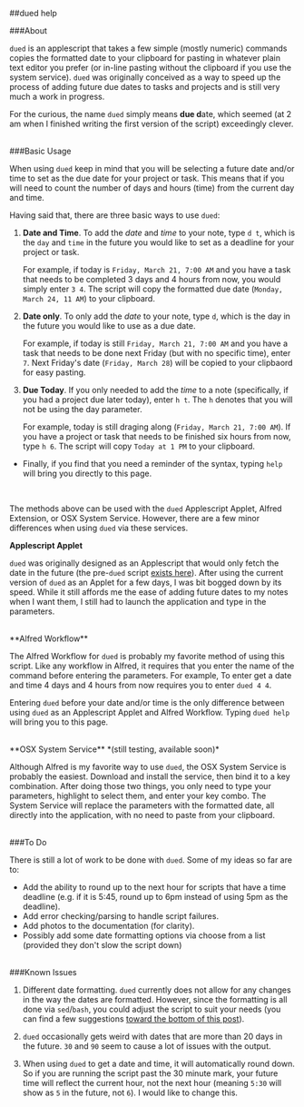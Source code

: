 ##dued help 
  
###About  

`dued` is an applescript that takes a few simple (mostly numeric) commands copies the formatted date to your clipboard for pasting in whatever plain text editor you prefer (or in-line pasting without the clipboard if you use the system service). `dued` was originally conceived as a way to speed up the process of adding future due dates to tasks and projects and is still very much a work in progress. 

For the curious, the name `dued` simply means <b>due d</b>ate, which seemed (at 2 am when I finished writing the first version of the script) exceedingly clever.  
<br>    


###Basic Usage  

When using `dued` keep in mind that you will be selecting a future date and/or time to set as the due date for your project or task. This means that if you will need to count the number of days and hours (time) from the current day and time. 

Having said that, there are three basic ways to use `dued`:  

1. **Date and Time**. To add the *date* and *time* to your note, type `d t`, which is the `day` and `time` in the future you would like to set as a deadline for your project or task. 

	For example, if today is `Friday, March 21, 7:00 AM` and you have a task that needs to be completed 3 days and 4 hours from now, you would simply enter `3 4`. The script will copy the formatted due date (`Monday, March 24, 11 AM`) to your clipboard. 

2. **Date only**. To only add the *date* to your note, type `d`, which is the day in the future you would like to use as a due date.  

	For example, if today is still `Friday, March 21, 7:00 AM` and you have a task that needs to be done next Friday (but with no specific time), enter `7`. Next Friday's date (`Friday, March 28`) will be copied to your clipbaord for easy pasting.  
	
3. **Due Today**. If you only needed to add the *time* to a note (specifically, if you had a project due later today), enter `h t`. The `h` denotes that you will not be using the day parameter. 

	For example, today is still draging along (`Friday, March 21, 7:00 AM`). If you have a project or task that needs to be finished six hours from now, type `h 6`. The script will copy `Today at 1 PM` to your clipboard. 

- Finally, if you find that you need a reminder of the syntax, typing `help` will bring you directly to this page. 
<BR>  


The methods above can be used with the `dued` Applescript Applet, Alfred Extension, or OSX System Service. However, there are a few minor differences when using `dued` via these services.  

**Applescript Applet**  

`dued` was originally designed as an Applescript that would only fetch the date in the future (the pre-`dued` script [exists here](https://gist.github.com/unforswearing/9677819)). After using the current version of `dued` as an Applet for a few days, I was bit bogged down by its speed. While it still affords me the ease of adding future dates to my notes when I want them, I still had to launch the application and type in the parameters. 


<BR>
**Alfred Workflow**

The Alfred Workflow for `dued` is probably my favorite method of using this script. Like any workflow in Alfred, it requires that you enter the name of the command before entering the parameters. For example, To enter get a date and time 4 days and 4 hours from now requires you to enter `dued 4 4`. 

Entering `dued` before your date and/or time is the only difference between using `dued` as an Applescript Applet and Alfred Workflow. Typing `dued help` will bring you to this page.  


<BR>
**OSX System Service** *(still testing, available soon)*

Although Alfred is my favorite way to use `dued`, the OSX System Service is probably the easiest. Download and install the service, then bind it to a key combination. After doing those two things, you only need to type your parameters, highlight to select them, and enter your key combo. The System Service will replace the parameters with the formatted date, all directly into the application, with no need to paste from your clipboard.  
<BR>  

###To Do  

There is still a lot of work to be done with `dued`. Some of my ideas so far are to:  

- Add the ability to round up to the next hour for scripts that have a time deadline (e.g. if it is 5:45, round up to 6pm instead of using 5pm as the deadline).
- Add error checking/parsing to handle script failures. 
- Add photos to the documentation (for clarity).
- Possibly add some date formatting options via choose from a list (provided they don't slow the script down)



<BR>
###Known Issues  

1. Different date formatting. `dued` currently does not allow for any changes in the way the dates are formatted. However, since the formatting is all done via `sed`/`bash`, you could adjust the script to suit your needs (you can find a few suggestions [toward the bottom of this post](http://scriptogr.am/unforswearing/post/future-dates)).  

2. `dued` occasionally gets weird with dates that are more than 20 days in the future. `30` and `90` seem to cause a lot of issues with the output.  

3. When using `dued` to get a date and time, it will automatically round down. So if you are running the script past the 30 minute mark, your future time will reflect the current hour, not the next hour (meaning `5:30` will show as `5` in the future, not `6`). I would like to change this.  



